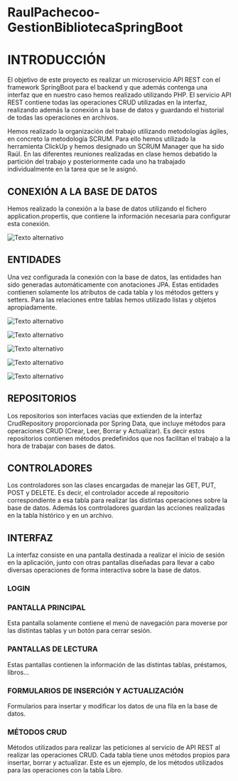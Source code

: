 # RaulPachecoo-GestionBibliotecaSpringBoot

# **INTRODUCCIÓN**
El objetivo de este proyecto es realizar un microservicio API REST con el framework SpringBoot para el backend y que además contenga una interfaz que en nuestro caso hemos realizado utilizando PHP. El servicio API REST contiene todas las operaciones CRUD utilizadas en la interfaz, realizando además la conexión a la base de datos y guardando el historial de todas las operaciones en archivos.

Hemos realizado la organización del trabajo utilizando metodologías ágiles, en concreto la metodología SCRUM. Para ello hemos utilizado la herramienta ClickUp y hemos designado un SCRUM Manager que ha sido Raúl. En las diferentes reuniones realizadas en clase hemos debatido la partición del trabajo y posteriormente cada uno ha trabajado individualmente en la tarea que se le asignó.
## **CONEXIÓN A LA BASE DE DATOS**
Hemos realizado la conexión a la base de datos utilizando el fichero application.propertis, que contiene la información necesaria para configurar esta conexión.

![Texto alternativo](https://files.catbox.moe/v1z0vp.png)

## **ENTIDADES**
Una vez configurada la conexión con la base de datos, las entidades han sido generadas automáticamente con anotaciones JPA. Estas entidades contienen solamente los atributos de cada tabla y los métodos getters y setters. Para las relaciones entre tablas hemos utilizado listas y objetos apropiadamente.

![Texto alternativo](https://files.catbox.moe/c7cga1.png)

![Texto alternativo](https://files.catbox.moe/dr0mb0.png)

![Texto alternativo](https://files.catbox.moe/pucpho.png)

![Texto alternativo](https://files.catbox.moe/t96kh0.png)

![Texto alternativo](https://files.catbox.moe/r80fkj.png)


## **REPOSITORIOS**
Los repositorios son interfaces vacías que extienden de la interfaz CrudRepository proporcionada por Spring Data, que incluye métodos para operaciones CRUD (Crear, Leer, Borrar y Actualizar). Es decir estos repositorios contienen métodos predefinidos que nos facilitan el trabajo a la hora de trabajar con bases de datos.
## **CONTROLADORES**
Los controladores son las clases encargadas de manejar las GET, PUT, POST y DELETE. Es decir, el controlador accede al repositorio correspondiente a esa tabla para realizar las distintas operaciones sobre la base de datos. Además los controladores guardan las acciones realizadas en la tabla histórico y en un archivo.
## **INTERFAZ**
La interfaz consiste en una pantalla destinada a realizar el inicio de sesión en la aplicación, junto con otras pantallas diseñadas para llevar a cabo diversas operaciones de forma interactiva sobre la base de datos.
### **LOGIN**

### **PANTALLA PRINCIPAL**
Esta pantalla solamente contiene el menú de navegación para moverse por las distintas tablas y un botón para cerrar sesión.
### **PANTALLAS DE LECTURA**
Estas pantallas contienen la información de las distintas tablas, préstamos, libros…
### **FORMULARIOS DE INSERCIÓN Y ACTUALIZACIÓN**
Formularios para insertar y modificar los datos de una fila en la base de datos.
### **MÉTODOS CRUD**
Métodos utilizados para realizar las peticiones al servicio de API REST al realizar las operaciones CRUD. Cada tabla tiene unos métodos propios para insertar, borrar y actualizar. Este es un ejemplo, de los métodos utilizados para las operaciones con la tabla Libro.
